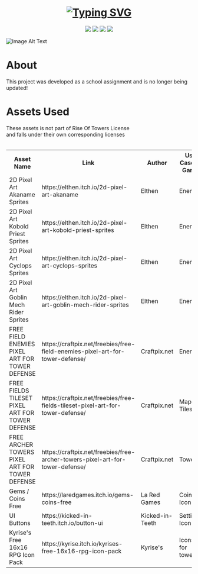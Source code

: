 <h1 align="center">
  <a href="https://git.io/typing-svg"><img src="https://readme-typing-svg.herokuapp.com?font=Pixelify+Sans&size=60&pause=3000&color=00B319&center=true&vCenter=true&width=435&lines=Rise+Of+Towers!" alt="Typing SVG" /></a>
</h1>

<div align="center">
  <img src="https://img.shields.io/badge/Website-Online-darkgreen"/>
  <img src="https://img.shields.io/badge/Version-v.1-blue"/>
  <img src="https://img.shields.io/badge/Maintained-No-red"/>
  <img src="https://img.shields.io/badge/License-MIT-orange"/>
</div>

![Image Alt Text](ReadMePictures/MainMenu.png)

<h1>About</h1>
This project was developed as a school assignment and is no longer being updated!


<h1>Assets Used</h1>
These assets is not part of Rise Of Towers License <br>
and falls under their own corresponding licenses <br>
<br>

<table>
  <tr>
    <th> Asset Name </th>
    <th> Link </th>
    <th> Author </th>
    <th> Use Case In Game</th>
  </tr>
  <tr>
    <td>2D Pixel Art Akaname Sprites</td>
    <td>https://elthen.itch.io/2d-pixel-art-akaname</td>
    <td>Elthen</td>
    <td>Enemy</td>
  </tr>
  <tr>
    <td>2D Pixel Art Kobold Priest Sprites</td>
    <td>https://elthen.itch.io/2d-pixel-art-kobold-priest-sprites</td>
    <td>Elthen</td>
    <td>Enemy</td>
  </tr>
  <tr>
    <td>2D Pixel Art Cyclops Sprites</td>
    <td>https://elthen.itch.io/2d-pixel-art-cyclops-sprites</td>
    <td>Elthen</td>
    <td>Enemy</td>
  </tr>
    <tr>
    <td>2D Pixel Art Goblin Mech Rider Sprites</td>
    <td>https://elthen.itch.io/2d-pixel-art-goblin-mech-rider-sprites</td>
    <td>Elthen</td>
    <td>Enemy</td>  
  </tr>
    <tr>
    <td>FREE FIELD ENEMIES PIXEL ART FOR TOWER DEFENSE</td>
    <td>https://craftpix.net/freebies/free-field-enemies-pixel-art-for-tower-defense/</td>
    <td>Craftpix.net</td>
    <td>Enemy</td>
  </tr>
      <tr>
    <td>FREE FIELDS TILESET PIXEL ART FOR TOWER DEFENSE</td>
    <td>https://craftpix.net/freebies/free-fields-tileset-pixel-art-for-tower-defense/</td>
    <td>Craftpix.net</td>
    <td>Map Tiles</td>    
  </tr>
        <tr>
    <td>FREE ARCHER TOWERS PIXEL ART FOR TOWER DEFENSE</td>
    <td>https://craftpix.net/freebies/free-archer-towers-pixel-art-for-tower-defense/</td>
    <td>Craftpix.net</td>
    <td>Tower</td>       
  </tr>
          <tr>
    <td>Gems / Coins Free</td>
    <td>https://laredgames.itch.io/gems-coins-free</td>
    <td>La Red Games</td>
    <td>Coin Icon</td>        
  </tr>
  <tr>
    <td>UI Buttons</td>
    <td>https://kicked-in-teeth.itch.io/button-ui</td>
    <td>Kicked-in-Teeth</td>
    <td>Settings Icon</td>
  </tr>
  <tr>
    <td>Kyrise's Free 16x16 RPG Icon Pack</td>
    <td>https://kyrise.itch.io/kyrises-free-16x16-rpg-icon-pack</td>
    <td>Kyrise's</td>
    <td>Icons for towers</td>
  </tr>
</table>


